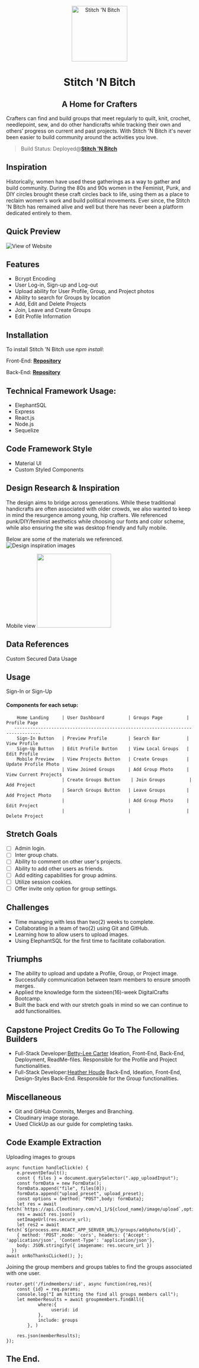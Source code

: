 <p align="center">
  <a href="https://stitchnbitch.onrender.com/" rel="" target="_blank"><img width="150" src="https://res.cloudinary.com/dexffe7jc/image/upload/v1675447587/kp0ykq0joo93crqx0xha.jpg" alt="Stitch 'N Bitch"></a></p>
</p>
<h1 align="center">Stitch 'N Bitch</h1>
<h2 align="center">A Home for Crafters</h2>

Crafters can find and build groups that meet regularly to quilt, knit, crochet, needlepoint, sew, and do other handicrafts while tracking their own and others’ progress on current and past projects. With Stitch 'N Bitch it's never been easier to build community around the activities you love.

> Build Status:
Deployed@**[Stitch 'N Bitch](https://stitchnbitch.onrender.com/)**

## Inspiration

Historically, women have used these gatherings as a way to gather and build community. During the 80s and 90s women in the Feminist, Punk, and DIY circles brought these craft circles back to life, using them as a place to reclaim women's work and build political movements. Ever since, the Stitch 'N Bitch has remained alive and well but there has never been a platform dedicated entirely to them. 

## Quick Preview

<img src="https://res.cloudinary.com/dexffe7jc/image/upload/v1676647788/stitch_z5l9os.gif" alt="View of Website"/>

## Features
- Bcrypt Encoding
- User Log-in, Sign-up and Log-out
- Upload ability for User Profile, Group, and Project photos
- Ability to search for Groups by location
- Add, Edit and Delete Projects
- Join, Leave and Create Groups
- Edit Profile Information

## Installation
To install Stitch 'N Bitch use *npm install*:

Front-End:
**[Repository](https://github.com/hhoude36/StitchNBitch-Client)**

Back-End:
**[Repository](https://github.com/hhoude36/StitchNBitch-Server)**

## Technical Framework Usage:
- ElephantSQL
- Express
- React.js
- Node.js
- Sequelize

## Code Framework Style
- Material UI
- Custom Styled Components

## Design Research & Inspiration
The design aims to bridge across generations. While these traditional handicrafts are often associated with older crowds, we also wanted to keep in mind the resurgence among young, hip crafters. We referenced punk/DIY/feminist aesthetics while choosing our fonts and color scheme, while also ensuring the site was desktop friendly and fully mobile.

Below are some of the materials we referenced.
<img src="https://res.cloudinary.com/dqfviar71/image/upload/v1676659914/designgif_jqimgj.gif" alt="Design inspiration images"/>

Mobile view 
<img  width=200px; src="https://res.cloudinary.com/dqfviar71/image/upload/v1675651310/Deshboard_ir0wqy.png"/>

## Data References
Custom Secured Data Usage

## Usage
Sign-In or Sign-Up

  <h4>Components for each setup:</h4>

        Home Landing     | User Dashboard         | Groups Page         | Profile Page
       --------------------------------------------------------------------------------
        Sign-In Button   | Preview Profile        | Search Bar          | View Profile
        Sign-Up Button   | Edit Profile Button    | View Local Groups   | Edit Profile
        Mobile Preview   | View Projects Button   | Create Groups       | Update Profile Photo
                         | View Joined Groups     | Add Group Photo     | View Current Projects
                         | Create Groups Button    | Join Groups         | Add Project
                         | Search Groups Button   | Leave Groups        | Add Project Photo
                         |                        | Add Group Photo     | Edit Project
                         |                        |                     | Delete Project
        
## Stretch Goals
- [ ] Admin login.
- [ ] Inter group chats.
- [ ] Ability to comment on other user's projects.
- [ ] Ability to add other users as friends.
- [ ] Add editing capabilities for group admins.
- [ ] Utilize session cookies.
- [ ] Offer invite only option for group settings.

## Challenges
- Time managing with less than two(2) weeks to complete. 
- Collaborating in a team of two(2) using Git and GitHub.
- Learning how to allow users to upload images.
- Using ElephantSQL for the first time to facilitate collaboration.  

## Triumphs
- The ability to upload and update a Profile, Group, or Project image.
- Successfully communication between team members to ensure smooth merges.
- Applied the knowledge form the sixteen(16)-week DigitalCrafts Bootcamp.
- Built the back end with our stretch goals in mind so we can continue to add functionalities. 

## Capstone Project Credits Go To The Following Builders
 
- Full-Stack Developer:[Betty-Lee Carter](https://github.com/hhoude36) Ideation, Front-End, Back-End, Deployment, ReadMe-files. Responsible for the Profile and Project functionalities. 
- Full-Stack Developer:[Heather Houde](https://github.com/deliflows) Back-End, Ideation, Front-End, Design-Styles Back-End. Responsible for the Group functionalities. 

## Miscellaneous 
- Git and GitHub Commits, Merges and Branching.
- Cloudinary image storage.
- Used ClickUp as our guide for completing tasks.

## Code Example Extraction
Uploading images to groups
```
async function handleClick(e) {
    e.preventDefault();
    const { files } = document.querySelector(".app_uploadInput");
    const formData = new FormData();
    formData.append("file", files[0]);
    formData.append("upload_preset", upload_preset);
    const options = {method: "POST",body: formData};
    let res = await fetch(`https://api.Cloudinary.com/v1_1/${cloud_name}/image/upload`,options)
    res = await res.json()
    setImageUrl(res.secure_url);
    let res2 = await fetch(`${process.env.REACT_APP_SERVER_URL}/groups/addphoto/${id}`,
    { method: 'POST',mode: 'cors', headers: {'Accept': 'application/json', 'Content-Type': 'application/json'},
    body: JSON.stringify({ imagename: res.secure_url })
  })
await onNoThanksCLicked(); };

```
Joining the group members and groups tables to find the groups associated with one user.
```
router.get('/findmembers/:id', async function(req,res){
    const {id} = req.params;
    console.log("I am hitting the find all groups members call");
    let memberResults = await groupmembers.findAll({
            where:{
                 userid: id
            },
            include: groups
        }, )
        
    res.json(memberResults); 
});
```

## The End.